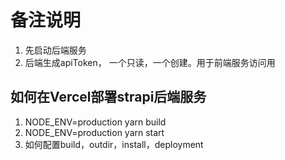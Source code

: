 # 备注说明
1. 先启动后端服务
2. 后端生成apiToken， 一个只读，一个创建。用于前端服务访问用

## 如何在Vercel部署strapi后端服务
1. NODE_ENV=production yarn build
2. NODE_ENV=production yarn start
3. 如何配置build，outdir，install，deployment